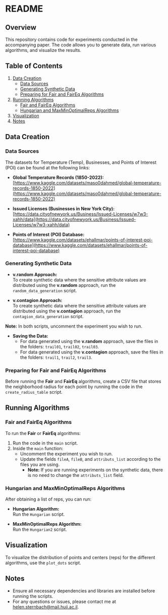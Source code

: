 # README

## Overview

This repository contains code for experiments conducted in the accompanying paper. The code allows you to generate data, run various algorithms, and visualize the results.

## Table of Contents

1. [Data Creation](#data-creation)
   - [Data Sources](#data-sources)
   - [Generating Synthetic Data](#generating-synthetic-data)
   - [Preparing for Fair and FairEq Algorithms](#preparing-for-fair-and-faireq-algorithms)
2. [Running Algorithms](#running-algorithms)
   - [Fair and FairEq Algorithms](#fair-and-faireq-algorithms)
   - [Hungarian and MaxMinOptimalReps Algorithms](#hungarian-and-maxminoptimalreps-algorithms)
3. [Visualization](#visualization)
4. [Notes](#notes)

## Data Creation

### Data Sources

The datasets for Temperature (Temp), Businesses, and Points of Interest (POI) can be found at the following links:

- **Global Temperature Records (1850-2022):**  
  [https://www.kaggle.com/datasets/maso0dahmed/global-temperature-records-1850-2022](https://www.kaggle.com/datasets/maso0dahmed/global-temperature-records-1850-2022)

- **Issued Licenses (Businesses in New York City):**  
  [https://data.cityofnewyork.us/Business/Issued-Licenses/w7w3-xahh/data](https://data.cityofnewyork.us/Business/Issued-Licenses/w7w3-xahh/data)

- **Points of Interest (POI) Database:**  
  [https://www.kaggle.com/datasets/ehallmar/points-of-interest-poi-database](https://www.kaggle.com/datasets/ehallmar/points-of-interest-poi-database)

### Generating Synthetic Data

- **v.random Approach:**  
  To create synthetic data where the sensitive attribute values are distributed using the **v.random** approach, run the `random_data_generation` script.

- **v.contagion Approach:**  
  To create synthetic data where the sensitive attribute values are distributed using the **v.contagion** approach, run the `contagion_data_generation` script.

**Note:** In both scripts, uncomment the experiment you wish to run.

- **Saving the Data:**  
  - For data generated using the **v.random** approach, save the files in the folders: `trail01`, `trail02`, `trail03`.
  - For data generated using the **v.contagion** approach, save the files in the folders: `trail1`, `trail2`, `trail3`.

### Preparing for Fair and FairEq Algorithms

Before running the **Fair** and **FairEq** algorithms, create a CSV file that stores the neighborhood radius for each point by running the code in the `create_radius_table` script.

## Running Algorithms

### Fair and FairEq Algorithms

To run the **Fair** or **FairEq** algorithms:

1. Run the code in the `main` script.
2. Inside the `main` function:
   - Uncomment the experiment you wish to run.
   - Update the fields `fileA`, `fileB`, and `attributs_list` according to the files you are using.
     - **Note:** If you are running experiments on the synthetic data, there is no need to change the `attributs_list` field.

### Hungarian and MaxMinOptimalReps Algorithms

After obtaining a list of reps, you can run:

- **Hungarian Algorithm:**  
  Run the `Hungarian` script.

- **MaxMinOptimalReps Algorithm:**  
  Run the `Hungarian2` script.

## Visualization

To visualize the distribution of points and centers (reps) for the different algorithms, use the `plot_dots` script.

## Notes

- Ensure all necessary dependencies and libraries are installed before running the scripts.
- For any questions or issues, please contact me at [helen.sternbach@mail.huji.ac.il](mailto:helen.sternbach@mail.huji.ac.il).